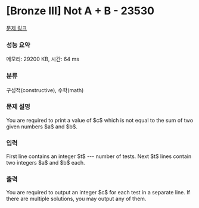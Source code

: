 # [Bronze III] Not A + B - 23530 

[문제 링크](https://www.acmicpc.net/problem/23530) 

### 성능 요약

메모리: 29200 KB, 시간: 64 ms

### 분류

구성적(constructive), 수학(math)

### 문제 설명

<p>You are required to print a value of $c$ which is not equal to the sum of two given numbers $a$ and $b$.</p>

### 입력 

 <p>First line contains an integer $t$ --- number of tests. Next $t$ lines contain two integers $a$ and $b$ each.</p>

### 출력 

 <p>You are required to output an integer $c$ for each test in a separate line. If there are multiple solutions, you may output any of them.</p>

